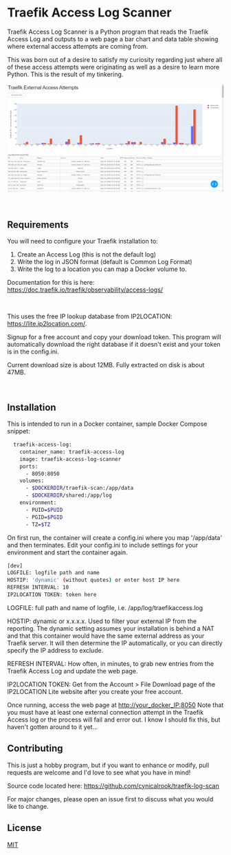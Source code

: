 # Traefik Access Log Scanner

Traefik Access Log Scanner is a Python program that reads the Traefik Access Log and outputs
to a web page a bar chart and data table showing where external access attempts are coming from.

This was born out of a desire to satisfy my curiosity regarding just where all of these access
attempts were originating as well as a desire to learn more Python.  This is the result of my tinkering.

![alt text](https://github.com/cynicalrook/traefik-log-scan/blob/main/traefikscanlog.png?raw=true)

&nbsp;&nbsp;

## Requirements

You will need to configure your Traefik installation to:

1) Create an Access Log (this is not the default log)
2) Write the log in JSON format (default is Common Log Format)
3) Write the log to a location you can map a Docker volume to.

Documentation for this is here: <https://doc.traefik.io/traefik/observability/access-logs/>

&nbsp;&nbsp;

This uses the free IP lookup database from IP2LOCATION: <https://lite.ip2location.com/>.

Signup for a free account and copy your download token.  This program will automatically download
the right database if it doesn't exist and your token is in the config.ini.  

Current download size is about 12MB.  Fully extracted on disk is about 47MB.

&nbsp;&nbsp;

## Installation

This is intended to run in a Docker container, sample Docker Compose snippet:

```bash
  traefik-access-log:
    container_name: traefik-access-log
    image: traefik-access-log-scanner
    ports:
      - 8050:8050
    volumes:
      - $DOCKERDIR/traefik-scan:/app/data
      - $DOCKERDIR/shared:/app/log
    environment:
      - PUID=$PUID
      - PGID=$PGID
      - TZ=$TZ

```

On first run, the container will create a config.ini where you map '/app/data' and then terminates.
Edit your config.ini to include settings for your environment and start the container again.

```bash
[dev]
LOGFILE: logfile path and name
HOSTIP: 'dynamic' (without quotes) or enter host IP here
REFRESH INTERVAL: 10
IP2LOCATION TOKEN: token here
```

LOGFILE: full path and name of logfile, i.e. /app/log/traefikaccess.log

HOSTIP: dynamic or x.x.x.x.  Used to filter your external IP from the reporting.  The dynamic setting
assumes your installation is behind a NAT and that this container would have the same external address
as your Traefik server.  It will then determine the IP automatically, or you can directly specify the
IP address to exclude.

REFRESH INTERVAL: How often, in minutes, to grab new entries from the Traefik Access Log and update
the web page.

IP2LOCATION TOKEN: Get from the Account > File Download page of the IP2LOCATION Lite website after
you create your free account.

Once running, access the web page at <http://your_docker_IP:8050>  Note that you must have at least one
external connection attempt in the Traefik Access log or the process will fail and error out.  I know I should fix this,
but haven't gotten around to it yet...

## Contributing

This is just a hobby program, but if you want to enhance or modify, pull requests are welcome and I'd love to see what you have in mind!

Source code located here: <https://github.com/cynicalrook/traefik-log-scan>

For major changes, please open an issue first to discuss what you would like to change.

## License

[MIT](https://choosealicense.com/licenses/mit/)
